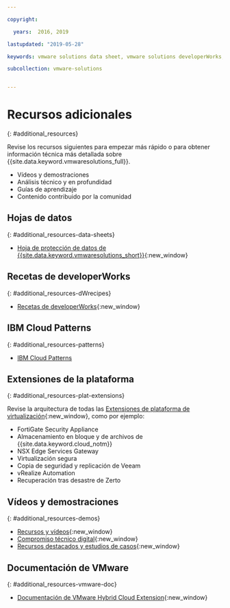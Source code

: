 ```yaml
---

copyright:

  years:  2016, 2019

lastupdated: "2019-05-28"

keywords: vmware solutions data sheet, vmware solutions developerWorks, vmware solutions video

subcollection: vmware-solutions


---
```


# Recursos adicionales
{: #additional_resources}

Revise los recursos siguientes para empezar más rápido o para obtener información técnica más detallada sobre
{{site.data.keyword.vmwaresolutions_full}}.
* Vídeos y demostraciones
* Análisis técnico y en profundidad
* Guías de aprendizaje
* Contenido contribuido por la comunidad

## Hojas de datos
{: #additional_resources-data-sheets}

* [Hoja de protección de datos de {{site.data.keyword.vmwaresolutions_short}}](https://www.ibm.com/software/reports/compatibility/clarity-reports/report/html/softwareReqsForProduct?deliverableId=236C87407E7411E6BA51E79BE9476040){:new_window}

## Recetas de developerWorks
{: #additional_resources-dWrecipes}

* [Recetas de developerWorks](https://developer.ibm.com/recipes/tutorials/?s=VMware+Solutions){:new_window}

## IBM Cloud Patterns
{: #additional_resources-patterns}

* [IBM Cloud Patterns](https://ibmcloudpatterns.mybluemix.net/#862581F800007C53/862581F800007DD5/862581D000837B23)

## Extensiones de la plataforma
{: #additional_resources-plat-extensions}

Revise la arquitectura de todas las [Extensiones de plataforma de virtualización](https://www.ibm.com/cloud/garage/architectures/virtualizationArchitecture/allvirtualizationextensions){:new_window}, como por ejemplo:
* FortiGate Security Appliance
* Almacenamiento en bloque y de archivos de {{site.data.keyword.cloud_notm}}
* NSX Edge Services Gateway
* Virtualización segura
* Copia de seguridad y replicación de Veeam
* vRealize Automation
* Recuperación tras desastre de Zerto

## Vídeos y demostraciones
{: #additional_resources-demos}

* [Recursos y vídeos](https://www.ibm.com/cloud/garage/architectures/virtualizationArchitecture/resources){:new_window}
* [Compromiso técnico digital](https://ibm-dte.mybluemix.net/vmware){:new_window}
* [Recursos destacados y estudios de casos](https://www.ibm.com/cloud/vmware/resources){:new_window}

## Documentación de VMware
{: #additional_resources-vmware-doc}

* [Documentación de VMware Hybrid Cloud Extension](https://cloud.vmware.com/vmware-hcx/resources){:new_window}
